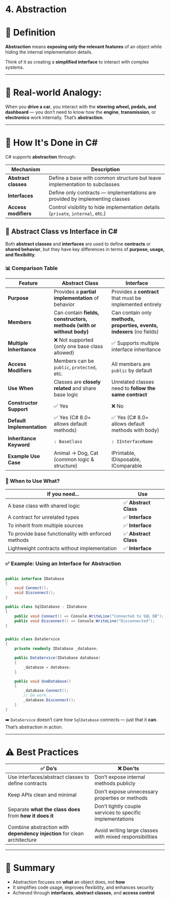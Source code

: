 # 4. Abstraction

# 📘 Definition

**Abstraction** means **exposing only the relevant features** of an object while hiding the internal implementation details.

Think of it as creating a **simplified interface** to interact with complex systems.

---

# 🎯 Real-world Analogy:

When you **drive a car**, you interact with the **steering wheel, pedals, and dashboard** — you don’t need to know how the **engine**, **transmission**, or **electronics** work internally. That’s **abstraction**.

---

# 🧪 How It's Done in C#

C# supports **abstraction** through:

| Mechanism | Description |
| --- | --- |
| **Abstract classes** | Define a base with common structure but leave implementation to subclasses |
| **Interfaces** | Define only contracts — implementations are provided by implementing classes |
| **Access modifiers** | Control visibility to hide implementation details (`private`, `internal`, etc.) |

## 🧩 **Abstract Class vs Interface in C#**

Both **abstract classes** and **interfaces** are used to define **contracts** or **shared behavior**, but they have key differences in terms of **purpose, usage, and flexibility**.

### 📊 Comparison Table

| Feature | **Abstract Class** | **Interface** |
| --- | --- | --- |
| **Purpose** | Provides a **partial implementation** of behavior | Provides a **contract** that must be implemented entirely |
| **Members** | Can contain **fields, constructors, methods (with or without body)** | Can contain only **methods, properties, events, indexers** (no fields) |
| **Multiple Inheritance** | ❌ Not supported (only one base class allowed) | ✅ Supports multiple interface inheritance |
| **Access Modifiers** | Members can be `public`, `protected`, etc. | All members are `public` by default |
| **Use When** | Classes are **closely related** and share base logic | Unrelated classes need to **follow the same contract** |
| **Constructor Support** | ✅ Yes | ❌ No |
| **Default Implementation** | ✅ Yes (C# 8.0+ allows default methods) | ✅ Yes (C# 8.0+ allows default methods with body) |
| **Inheritance Keyword** | `: BaseClass` | `: IInterfaceName` |
| **Example Use Case** | Animal → Dog, Cat (common logic & structure) | IPrintable, IDisposable, IComparable |

### 🎯 When to Use What?

| If you need... | Use |
| --- | --- |
| A base class with shared logic | ✅ **Abstract Class** |
| A contract for unrelated types | ✅ **Interface** |
| To inherit from multiple sources | ✅ **Interface** |
| To provide base functionality with enforced methods | ✅ **Abstract Class** |
| Lightweight contracts without implementation | ✅ **Interface** |

### ✅ Example: Using an Interface for Abstraction

```csharp

public interface IDatabase
{
    void Connect();
    void Disconnect();
}

public class SqlDatabase : IDatabase
{
    public void Connect() => Console.WriteLine("Connected to SQL DB");
    public void Disconnect() => Console.WriteLine("Disconnected");
}
```

```csharp

public class DataService
{
    private readonly IDatabase _database;

    public DataService(IDatabase database)
    {
        _database = database;
    }

    public void UseDatabase()
    {
        _database.Connect();
        // Do work...
        _database.Disconnect();
    }
}
```

➡️ `DataService` doesn’t care *how* `SqlDatabase` connects — just that it **can**. That’s abstraction in action.

---

# ⚠️ Best Practices

| ✅ Do’s | ❌ Don’ts |
| --- | --- |
| Use interfaces/abstract classes to define contracts | Don’t expose internal methods publicly |
| Keep APIs clean and minimal | Don’t expose unnecessary properties or methods |
| Separate **what the class does** from **how it does it** | Don’t tightly couple services to specific implementations |
| Combine abstraction with **dependency injection** for clean architecture | Avoid writing large classes with mixed responsibilities |

---

# 🧠 Summary

- Abstraction focuses on **what** an object does, not **how**
- It simplifies code usage, improves flexibility, and enhances security
- Achieved through **interfaces**, **abstract classes**, and **access control**